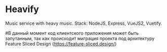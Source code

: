 # Heavify
Music service with heavy music. Stack: NodeJS, Express, VueJS2, Vuetify.

#В данный момент код клиентского приложения может быть запутанным, так как происходит миграция проекта под архитектуру Feature Sliced Design (https://feature-sliced.design/)
